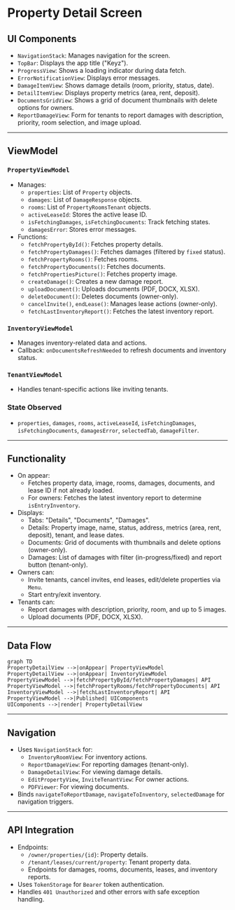 # Property Detail Screen

## UI Components

* `NavigationStack`: Manages navigation for the screen.
* `TopBar`: Displays the app title ("Keyz").
* `ProgressView`: Shows a loading indicator during data fetch.
* `ErrorNotificationView`: Displays error messages.
* `DamageItemView`: Shows damage details (room, priority, status, date).
* `DetailItemView`: Displays property metrics (area, rent, deposit).
* `DocumentsGridView`: Shows a grid of document thumbnails with delete options for owners.
* `ReportDamageView`: Form for tenants to report damages with description, priority, room selection, and image upload.

---

## ViewModel

### `PropertyViewModel`
* Manages:
  * `properties`: List of `Property` objects.
  * `damages`: List of `DamageResponse` objects.
  * `rooms`: List of `PropertyRoomsTenant` objects.
  * `activeLeaseId`: Stores the active lease ID.
  * `isFetchingDamages`, `isFetchingDocuments`: Track fetching states.
  * `damagesError`: Stores error messages.
* Functions:
  * `fetchPropertyById()`: Fetches property details.
  * `fetchPropertyDamages()`: Fetches damages (filtered by `fixed` status).
  * `fetchPropertyRooms()`: Fetches rooms.
  * `fetchPropertyDocuments()`: Fetches documents.
  * `fetchPropertiesPicture()`: Fetches property image.
  * `createDamage()`: Creates a new damage report.
  * `uploadDocument()`: Uploads documents (PDF, DOCX, XLSX).
  * `deleteDocument()`: Deletes documents (owner-only).
  * `cancelInvite()`, `endLease()`: Manages lease actions (owner-only).
  * `fetchLastInventoryReport()`: Fetches the latest inventory report.

### `InventoryViewModel`
* Manages inventory-related data and actions.
* Callback: `onDocumentsRefreshNeeded` to refresh documents and inventory status.

### `TenantViewModel`
* Handles tenant-specific actions like inviting tenants.

### State Observed
* `properties`, `damages`, `rooms`, `activeLeaseId`, `isFetchingDamages`, `isFetchingDocuments`, `damagesError`, `selectedTab`, `damageFilter`.

---

## Functionality

* On appear:
  * Fetches property data, image, rooms, damages, documents, and lease ID if not already loaded.
  * For owners: Fetches the latest inventory report to determine `isEntryInventory`.
* Displays:
  * Tabs: "Details", "Documents", "Damages".
  * Details: Property image, name, status, address, metrics (area, rent, deposit), tenant, and lease dates.
  * Documents: Grid of documents with thumbnails and delete options (owner-only).
  * Damages: List of damages with filter (in-progress/fixed) and report button (tenant-only).
* Owners can:
  * Invite tenants, cancel invites, end leases, edit/delete properties via `Menu`.
  * Start entry/exit inventory.
* Tenants can:
  * Report damages with description, priority, room, and up to 5 images.
  * Upload documents (PDF, DOCX, XLSX).

---

## Data Flow

```mermaid
graph TD
PropertyDetailView -->|onAppear| PropertyViewModel
PropertyDetailView -->|onAppear| InventoryViewModel
PropertyViewModel -->|fetchPropertyById/fetchPropertyDamages| API
PropertyViewModel -->|fetchPropertyRooms/fetchPropertyDocuments| API
InventoryViewModel -->|fetchLastInventoryReport| API
PropertyViewModel -->|Published| UIComponents
UIComponents -->|render| PropertyDetailView
```

---

## Navigation

* Uses `NavigationStack` for:
  * `InventoryRoomView`: For inventory actions.
  * `ReportDamageView`: For reporting damages (tenant-only).
  * `DamageDetailView`: For viewing damage details.
  * `EditPropertyView`, `InviteTenantView`: For owner actions.
  * `PDFViewer`: For viewing documents.
* Binds `navigateToReportDamage`, `navigateToInventory`, `selectedDamage` for navigation triggers.

---

## API Integration

* Endpoints:
  * `/owner/properties/{id}`: Property details.
  * `/tenant/leases/current/property`: Tenant property data.
  * Endpoints for damages, rooms, documents, leases, and inventory reports.
* Uses `TokenStorage` for `Bearer` token authentication.
* Handles `401 Unauthorized` and other errors with safe exception handling.
